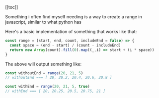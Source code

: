 [[toc]]

Something i often find myself needing is a way to create a range in javascript, similar to what python has

Here's a basic implementation of something that works like that:

```js
const range = (start, end, count, includeEnd = false) => {
  const space = (end - start) / (count - includeEnd)
  return new Array(count).fill(0).map((_,i) => start + (i * space))
}
```

The above will output something like:

```js
const withoutEnd = range(20, 21, 5)
// withoutEnd === [ 20, 20.2, 20.4, 20.6, 20.8 ]

const withEnd = range(20, 21, 5, true)
// withEnd === [ 20, 20.25, 20.5, 20.75, 21 ]
```
